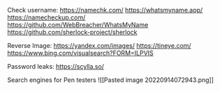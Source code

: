 Check username:
https://namechk.com/
https://whatsmyname.app/
https://namecheckup.com/
https://github.com/WebBreacher/WhatsMyName
https://github.com/sherlock-project/sherlock

Reverse Image:
https://yandex.com/images/
https://tineye.com/
https://www.bing.com/visualsearch?FORM=ILPVIS

Password leaks:
https://scylla.so/

Search engines for Pen testers
![[Pasted image 20220914072943.png]]